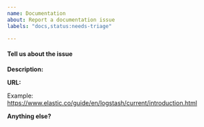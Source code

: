```yaml
---
name: Documentation
about: Report a documentation issue
labels: "docs,status:needs-triage"

---
```

<!--
Please search existing issues. The issue may already exist.
-->

#### Tell us about the issue
<!--
What's the problem? Is information missing? Inaccurate? Just not clear?
Please include a link to the page (if applicable).

-->
**Description:**  


**URL:** 

Example: https://www.elastic.co/guide/en/logstash/current/introduction.html


**Anything else?** 
